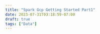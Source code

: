 ```yaml
---
title: "Spark Gcp Getting Started Part1"
date: 2023-07-31T03:18:59-07:00
draft: true
tags: ["Data"]
---
```


